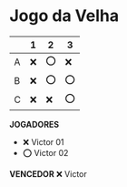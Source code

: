 # Jogo da Velha

|   | 1 | 2 | 3 |
|---|---|---|---|
| A |  ❌ |⭕   | ❌  |
| B | ❌  |  ⭕ |  ⭕ |
| C | ❌  |  ❌ | ⭕  |

**JOGADORES**

- ❌ Victor 01 
- ⭕ Victor 02

**VENCEDOR**
❌ Victor